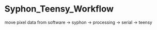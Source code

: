 # Syphon_Teensy_Workflow
move pixel data from software -> syphon -> processing -> serial -> teensy

